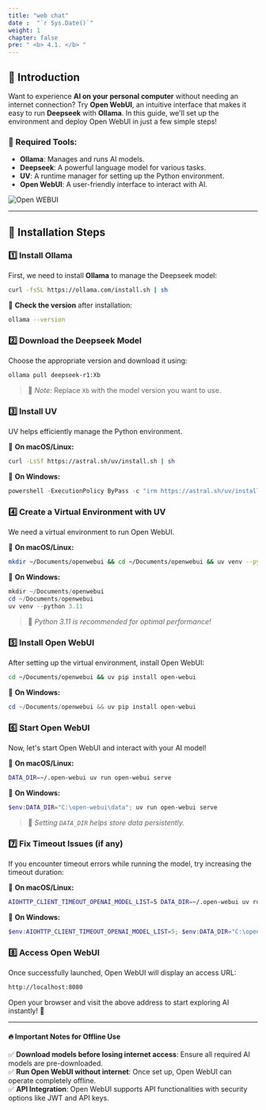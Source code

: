 ```yaml
---
title: "web chat"
date :  "`r Sys.Date()`" 
weight: 1
chapter: false
pre: " <b> 4.1. </b> "
---
```



## 🚀 Introduction

Want to experience **AI on your personal computer** without needing an internet connection? Try **Open WebUI**, an intuitive interface that makes it easy to run **Deepseek** with **Ollama**. In this guide, we'll set up the environment and deploy Open WebUI in just a few simple steps!

### 🔧 Required Tools:
- **Ollama**: Manages and runs AI models.
- **Deepseek**: A powerful language model for various tasks.
- **UV**: A runtime manager for setting up the Python environment.
- **Open WebUI**: A user-friendly interface to interact with AI.

![Open WEBUI](https://docs.openwebui.com/assets/images/demo-d3952c8561c4808c1d447fc061c71174.gif)

---
## 📌 Installation Steps

### 1️⃣ Install Ollama
First, we need to install **Ollama** to manage the Deepseek model:
```bash
curl -fsSL https://ollama.com/install.sh | sh
```
🔹 **Check the version** after installation:
```bash
ollama --version
```

### 2️⃣ Download the Deepseek Model
Choose the appropriate version and download it using:
```bash
ollama pull deepseek-r1:Xb
```
> 📌 *Note:* Replace `Xb` with the model version you want to use.

### 3️⃣ Install UV
UV helps efficiently manage the Python environment.

📌 **On macOS/Linux:**
```bash
curl -LsSf https://astral.sh/uv/install.sh | sh
```
📌 **On Windows:**
```powershell
powershell -ExecutionPolicy ByPass -c "irm https://astral.sh/uv/install.ps1 | iex"
```

### 4️⃣ Create a Virtual Environment with UV
We need a virtual environment to run Open WebUI.

📌 **On macOS/Linux:**
```bash
mkdir ~/Documents/openwebui && cd ~/Documents/openwebui && uv venv --python 3.11
```
📌 **On Windows:**
```powershell
mkdir ~/Documents/openwebui
cd ~/Documents/openwebui
uv venv --python 3.11
```
> 🔹 *Python 3.11 is recommended for optimal performance!*

### 5️⃣ Install Open WebUI
After setting up the virtual environment, install Open WebUI:
```bash
cd ~/Documents/openwebui && uv pip install open-webui
```
📌 **On Windows:**
```powershell
cd ~/Documents/openwebui && uv pip install open-webui
```

### 6️⃣ Start Open WebUI
Now, let's start Open WebUI and interact with your AI model!

📌 **On macOS/Linux:**
```bash
DATA_DIR=~/.open-webui uv run open-webui serve
```
📌 **On Windows:**
```powershell
$env:DATA_DIR="C:\open-webui\data"; uv run open-webui serve
```
> 🔹 *Setting `DATA_DIR` helps store data persistently.*

### 7️⃣ Fix Timeout Issues (if any)
If you encounter timeout errors while running the model, try increasing the timeout duration:

📌 **On macOS/Linux:**
```bash
AIOHTTP_CLIENT_TIMEOUT_OPENAI_MODEL_LIST=5 DATA_DIR=~/.open-webui uv run open-webui serve
```
📌 **On Windows:**
```powershell
$env:AIOHTTP_CLIENT_TIMEOUT_OPENAI_MODEL_LIST=5; $env:DATA_DIR="C:\open-webui\data"; uv run open-webui serve
```

### 8️⃣ Access Open WebUI
Once successfully launched, Open WebUI will display an access URL:
```bash
http://localhost:8080
```
Open your browser and visit the above address to start exploring AI instantly! 🚀

---
#### 🔥 Important Notes for Offline Use
✅ **Download models before losing internet access**: Ensure all required AI models are pre-downloaded.\
✅ **Run Open WebUI without internet**: Once set up, Open WebUI can operate completely offline.\
✅ **API Integration**: Open WebUI supports API functionalities with security options like JWT and API keys.


